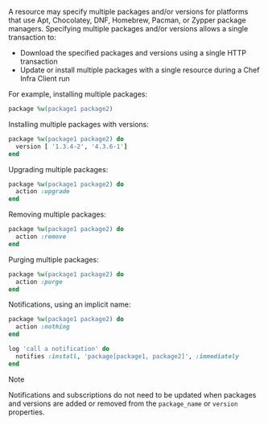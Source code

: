 A resource may specify multiple packages and/or versions for platforms
that use Apt, Chocolatey, DNF, Homebrew, Pacman, or Zypper package managers.
Specifying multiple packages and/or versions allows a single transaction
to:

- Download the specified packages and versions using a single HTTP
    transaction
- Update or install multiple packages with a single resource during a
    Chef Infra Client run

For example, installing multiple packages:

```ruby
package %w(package1 package2)
```

Installing multiple packages with versions:

```ruby
package %w(package1 package2) do
  version [ '1.3.4-2', '4.3.6-1']
end
```

Upgrading multiple packages:

```ruby
package %w(package1 package2) do
  action :upgrade
end
```

Removing multiple packages:

```ruby
package %w(package1 package2) do
  action :remove
end
```

Purging multiple packages:

```ruby
package %w(package1 package2) do
  action :purge
end
```

Notifications, using an implicit name:

```ruby
package %w(package1 package2) do
  action :nothing
end

log 'call a notification' do
  notifies :install, 'package[package1, package2]', :immediately
end
```

<div class="admonition-note">

<p class="admonition-note-title">Note</p>

<div class="admonition-note-text">

Notifications and subscriptions do not need to be updated when packages
and versions are added or removed from the `package_name` or `version`
properties.

</div>

</div>
